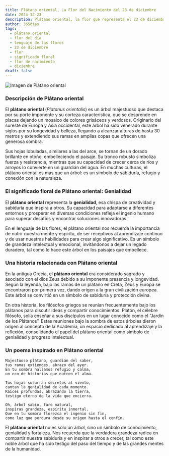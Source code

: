 ```yaml
---
title: Plátano oriental, La Flor del Nacimiento del 23 de diciembre
date: 2024-12-23
description: Plátano oriental, la flor que representa el 23 de diciembre, simboliza Genialidad. Descubre su fascinante historia, significado en el lenguaje de las flores y una poesía que celebra su belleza.
author: 365días
tags:
  - plátano oriental
  - flor del día
  - lenguaje de las flores
  - 23 de diciembre
  - flor
  - significado floral
  - flor de nacimiento
  - diciembre
draft: false
---
```



![Imagen de Plátano oriental](https://cdn.pixabay.com/photo/2016/04/17/21/03/buds-1335546_960_720.jpg#center)


### Descripción de Plátano oriental

El **plátano oriental** (_Platanus orientalis_) es un árbol majestuoso que destaca por su porte imponente y su corteza característica, que se desprende en placas dejando un mosaico de colores grisáceos y verdosos. Originario del sureste de Europa y Asia occidental, este árbol ha sido venerado durante siglos por su longevidad y belleza, llegando a alcanzar alturas de hasta 30 metros y extendiendo sus ramas en amplias copas que ofrecen una generosa sombra.

Sus hojas lobuladas, similares a las del arce, se tornan de un dorado brillante en otoño, embelleciendo el paisaje. Su tronco robusto simboliza fuerza y resistencia, mientras que su capacidad de crecer cerca de ríos y arroyos lo convierte en un guardián del agua. En muchas culturas, el plátano oriental es más que un árbol: es un símbolo de sabiduría, refugio y conexión con la naturaleza.

### El significado floral de Plátano oriental: Genialidad

El **plátano oriental** representa la **genialidad**, esa chispa de creatividad y sabiduría que inspira a otros. Su capacidad para adaptarse a diferentes entornos y prosperar en diversas condiciones refleja el ingenio humano para superar desafíos y encontrar soluciones innovadoras.

En el lenguaje de las flores, el plátano oriental nos recuerda la importancia de nutrir nuestra mente y espíritu, de ser receptivos al aprendizaje continuo y de usar nuestras habilidades para crear algo significativo. Es un símbolo de grandeza intelectual y emocional, invitándonos a dejar un legado duradero, tal como lo hace este árbol en los paisajes que embellece.

### Una historia relacionada con Plátano oriental

En la antigua Grecia, el **plátano oriental** era considerado sagrado y asociado con el dios Zeus debido a su imponente presencia y longevidad. Según la leyenda, bajo las ramas de un plátano en Creta, Zeus y Europa se encontraron por primera vez, dando origen a la gran civilización europea. Este árbol se convirtió en un símbolo de sabiduría y protección divina.

En otra historia, los filósofos griegos se reunían frecuentemente bajo los plátanos para discutir ideas y compartir conocimientos. Platón, el célebre filósofo, solía enseñar a sus discípulos en un lugar conocido como el “Jardín de los Plátanos”. Estas reuniones bajo la sombra de estos árboles dieron origen al concepto de la Academia, un espacio dedicado al aprendizaje y la reflexión, consolidando el papel del plátano oriental como símbolo de genialidad y progreso intelectual.

### Un poema inspirado en Plátano oriental

```
Majestuoso plátano, guardián del saber,  
tus ramas extiendes, abrazo del ayer.  
En tu sombra hallamos refugio y calma,  
un eco de historias que nutren el alma.

Tus hojas susurran secretos al viento,  
cantan la genialidad de cada momento.  
Raíces profundas, abrazando la tierra,  
testigo eterno de la vida que encierra.

Oh, árbol sabio, faro natural,  
inspiras grandeza, espíritu inmortal.  
Que en tu sombra florezca el ingenio sin fin,  
como luz que perdura desde su origen hasta el confín.
```

El **plátano oriental** no es solo un árbol, sino un símbolo de conocimiento, genialidad y fortaleza. Nos recuerda que la verdadera grandeza radica en compartir nuestra sabiduría y en inspirar a otros a crecer, tal como este noble árbol que ha sido testigo del paso del tiempo y de las grandes mentes de la humanidad.
